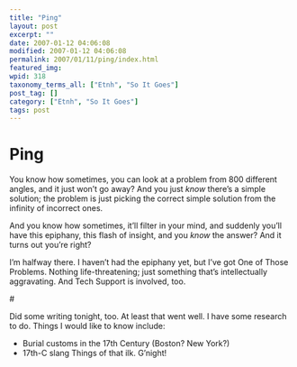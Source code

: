 ```yaml
---
title: "Ping"
layout: post
excerpt: ""
date: 2007-01-12 04:06:08
modified: 2007-01-12 04:06:08
permalink: 2007/01/11/ping/index.html
featured_img: 
wpid: 318
taxonomy_terms_all: ["Etnh", "So It Goes"]
post_tag: []
category: ["Etnh", "So It Goes"]
tags: post
---
```


# Ping

You know how sometimes, you can look at a problem from 800 different angles, and it just won’t go away? And you just *know* there’s a simple solution; the problem is just picking the correct simple solution from the infinity of incorrect ones.

And you know how sometimes, it’ll filter in your mind, and suddenly you’ll have this epiphany, this flash of insight, and you *know* the answer? And it turns out you’re right?

I’m halfway there. I haven’t had the epiphany yet, but I’ve got One of Those Problems. Nothing life-threatening; just something that’s intellectually aggravating. And Tech Support is involved, too.

\#

Did some writing tonight, too. At least that went well. I have some research to do. Things I would like to know include:

- Burial customs in the 17th Century (Boston? New York?)
- 17th-C slang
Things of that ilk. G’night!